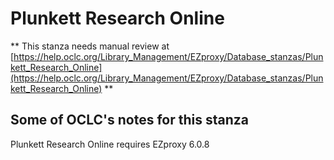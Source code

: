 # Plunkett Research Online
** This stanza needs manual review at [https://help.oclc.org/Library_Management/EZproxy/Database_stanzas/Plunkett_Research_Online](https://help.oclc.org/Library_Management/EZproxy/Database_stanzas/Plunkett_Research_Online) **

## Some of OCLC's notes for this stanza

Plunkett Research Online requires EZproxy 6.0.8

&nbsp;
